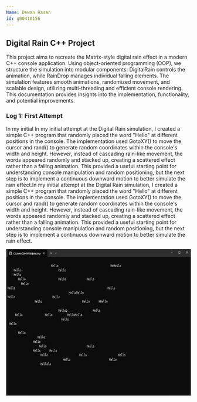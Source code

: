 ```yaml
---
Name: Dewan Hasan
id: g00410156
---
```


## **Digital Rain C++ Project**

This project aims to recreate the Matrix-style digital rain effect in a modern C++ console application. Using object-oriented programming (OOP), we structure the simulation into modular components: DigitalRain controls the animation, while RainDrop manages individual falling elements. The simulation features smooth animations, randomized movement, and scalable design, utilizing multi-threading and efficient console rendering. This documentation provides insights into the implementation, functionality, and potential improvements.


### **Log 1: First Attempt**

In my initial In my initial attempt at the Digital Rain simulation, I created a simple C++ program that randomly placed the word "Hello" at different positions in the console. The implementation used GotoXY() to move the cursor and rand() to generate random coordinates within the console's width and height. However, instead of cascading rain-like movement, the words appeared randomly and stacked up, creating a scattered effect rather than a falling animation. This provided a useful starting point for understanding console manipulation and random positioning, but the next step is to implement a continuous downward motion to better simulate the rain effect.In my initial attempt at the Digital Rain simulation, I created a simple C++ program that randomly placed the word "Hello" at different positions in the console. The implementation used GotoXY() to move the cursor and rand() to generate random coordinates within the console's width and height. However, instead of cascading rain-like movement, the words appeared randomly and stacked up, creating a scattered effect rather than a falling animation. This provided a useful starting point for understanding console manipulation and random positioning, but the next step is to implement a continuous downward motion to better simulate the rain effect.

<img src="https://github.com/dewanhasan/digital-rain-y4-cpp/blob/main/docs/assets/images/GetImage.png" width="600" height="400">
